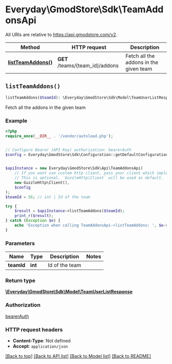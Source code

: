 # Everyday\GmodStore\Sdk\TeamAddonsApi

All URIs are relative to https://api.gmodstore.com/v2.

Method | HTTP request | Description
------------- | ------------- | -------------
[**listTeamAddons()**](TeamAddonsApi.md#listTeamAddons) | **GET** /teams/{team_id}/addons | Fetch all the addons in the given team


## `listTeamAddons()`

```php
listTeamAddons($teamId): \Everyday\GmodStore\Sdk\Model\TeamUserListResponse
```

Fetch all the addons in the given team

### Example

```php
<?php
require_once(__DIR__ . '/vendor/autoload.php');


// Configure Bearer (API Key) authorization: bearerAuth
$config = Everyday\GmodStore\Sdk\Configuration::getDefaultConfiguration()->setAccessToken('YOUR_ACCESS_TOKEN');


$apiInstance = new Everyday\GmodStore\Sdk\Api\TeamAddonsApi(
    // If you want use custom http client, pass your client which implements `GuzzleHttp\ClientInterface`.
    // This is optional, `GuzzleHttp\Client` will be used as default.
    new GuzzleHttp\Client(),
    $config
);
$teamId = 56; // int | Id of the team

try {
    $result = $apiInstance->listTeamAddons($teamId);
    print_r($result);
} catch (Exception $e) {
    echo 'Exception when calling TeamAddonsApi->listTeamAddons: ', $e->getMessage(), PHP_EOL;
}
```

### Parameters

Name | Type | Description  | Notes
------------- | ------------- | ------------- | -------------
 **teamId** | **int**| Id of the team |

### Return type

[**\Everyday\GmodStore\Sdk\Model\TeamUserListResponse**](../Model/TeamUserListResponse.md)

### Authorization

[bearerAuth](../../README.md#bearerAuth)

### HTTP request headers

- **Content-Type**: Not defined
- **Accept**: `application/json`

[[Back to top]](#) [[Back to API list]](../../README.md#endpoints)
[[Back to Model list]](../../README.md#models)
[[Back to README]](../../README.md)
